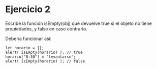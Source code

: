 <h1>Ejercicio 2</h1>
<p>Escribe la función isEmpty(obj) que devuelve true si el objeto no tiene propiedades, y false en caso contrario.</p>
<p>Debería funcionar así:</p>

    let horario = {};
    alert( isEmpty(horario) ); // true
    horario["8:30"] = "levantarse";
    alert( isEmpty(horario) ); // false
